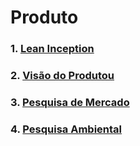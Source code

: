 # Produto

### 1. [**Lean Inception**](_docs/produto/lean_inception.md)

### 2. [**Visão do Produtou**](_docs/produto/visao_produto.md)

### 3. [**Pesquisa de Mercado**](_docs/produto/pesquisa_mercado.md)

### 4. [**Pesquisa Ambiental**](_docs/produto/pesquisa_ambiental.md)
